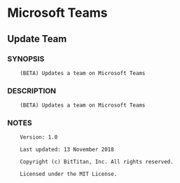 # Microsoft Teams
## Update Team
### SYNOPSIS
```
    (BETA) Updates a team on Microsoft Teams
```
### DESCRIPTION
```
    (BETA) Updates a team on Microsoft Teams
```
### NOTES
```
    Version: 1.0
    Last updated: 13 November 2018
    Copyright (c) BitTitan, Inc. All rights reserved.
    Licensed under the MIT License.
```


